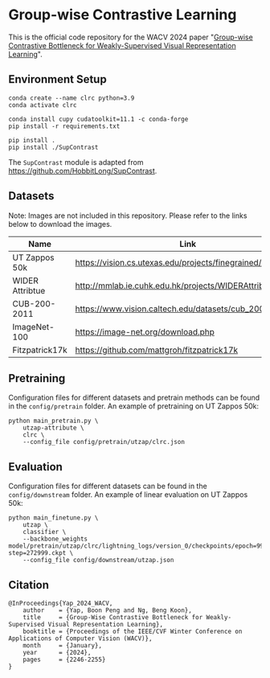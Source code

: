 # Group-wise Contrastive Learning

This is the official code repository for the WACV 2024 paper "[Group-wise Contrastive Bottleneck for Weakly-Supervised
Visual Representation Learning](https://openaccess.thecvf.com/content/WACV2024/papers/Yap_Group-Wise_Contrastive_Bottleneck_for_Weakly-Supervised_Visual_Representation_Learning_WACV_2024_paper.pdf)".

## Environment Setup

```
conda create --name clrc python=3.9
conda activate clrc

conda install cupy cudatoolkit=11.1 -c conda-forge
pip install -r requirements.txt

pip install .
pip install ./SupContrast
```
The `SupContrast` module is adapted from https://github.com/HobbitLong/SupContrast.

## Datasets
Note: Images are not included in this repository. Please refer to the links below to download the images.

| Name            | Link                                                        |
|-----------------|-------------------------------------------------------------|
| UT Zappos 50k   | https://vision.cs.utexas.edu/projects/finegrained/utzap50k/ |
| WIDER Attribtue | http://mmlab.ie.cuhk.edu.hk/projects/WIDERAttribute.html    |
| CUB-200-2011    | https://www.vision.caltech.edu/datasets/cub_200_2011/       |
| ImageNet-100    | https://image-net.org/download.php                          |
| Fitzpatrick17k  | https://github.com/mattgroh/fitzpatrick17k                  |

## Pretraining

Configuration files for different datasets and pretrain methods can be found in the `config/pretrain` folder. An example of pretraining on UT Zappos 50k:

```
python main_pretrain.py \
    utzap-attribute \
    clrc \
    --config_file config/pretrain/utzap/clrc.json
```

## Evaluation

Configuration files for different datasets can be found in the `config/downstream` folder. An example of linear evaluation on UT Zappos 50k:

```
python main_finetune.py \
    utzap \
    classifier \
    --backbone_weights model/pretrain/utzap/clrc/lightning_logs/version_0/checkpoints/epoch=999-step=272999.ckpt \
    --config_file config/downstream/utzap.json
```

## Citation

```
@InProceedings{Yap_2024_WACV,
    author    = {Yap, Boon Peng and Ng, Beng Koon},
    title     = {Group-Wise Contrastive Bottleneck for Weakly-Supervised Visual Representation Learning},
    booktitle = {Proceedings of the IEEE/CVF Winter Conference on Applications of Computer Vision (WACV)},
    month     = {January},
    year      = {2024},
    pages     = {2246-2255}
}
```
